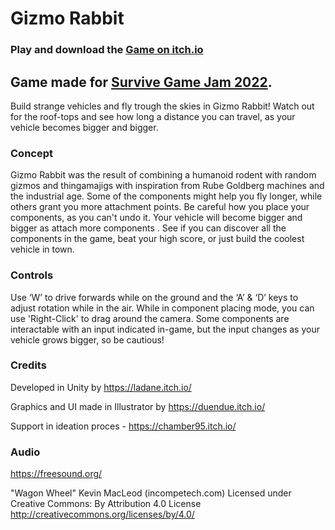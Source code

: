 # Gizmo Rabbit

### Play and download the [Game on itch.io](https://duendue.itch.io/gizmo-rabbit)

## Game made for [Survive Game Jam 2022](https://itch.io/jam/gdsc-1).

Build strange vehicles and fly trough the skies in Gizmo Rabbit! Watch out for the roof-tops and see how long a distance you can travel, as your vehicle becomes bigger and bigger.

### Concept

Gizmo Rabbit was the result of combining a humanoid rodent with random gizmos and thingamajigs with inspiration from Rube Goldberg machines and the industrial age. Some of the components might help you fly longer, while others grant you more attachment points. Be careful how you place your components, as you can't undo it. Your vehicle will become bigger and bigger as attach more components . See if you can discover all the components in the game, beat your high score, or just build the coolest vehicle in town.

### Controls

Use ‘W’ to drive forwards while on the ground and the ‘A’ & ‘D’ keys to adjust rotation while in the air. While in component placing mode, you can use 'Right-Click' to drag around the camera. Some components are interactable with an input indicated in-game, but the input changes as your vehicle grows bigger, so be cautious! 

### Credits

Developed in Unity by https://ladane.itch.io/

Graphics and UI made in Illustrator by https://duendue.itch.io/

Support in ideation proces - https://chamber95.itch.io/

### Audio

https://freesound.org/

"Wagon Wheel" Kevin MacLeod (incompetech.com)
Licensed under Creative Commons: By Attribution 4.0 License
http://creativecommons.org/licenses/by/4.0/
